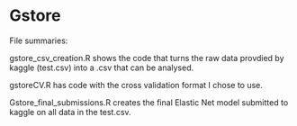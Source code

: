 # Gstore
File summaries:

gstore_csv_creation.R shows the code that turns the raw data provdied by kaggle (test.csv) into a .csv that can be analysed. 

gstoreCV.R has code with the cross validation format I chose to use. 

Gstore_final_submissions.R creates the final Elastic Net model submitted to kaggle on all data in the test.csv.
